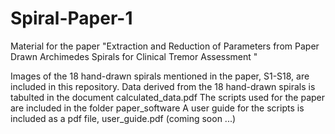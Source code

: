 # Spiral-Paper-1
Material for the paper "Extraction and Reduction of Parameters from Paper Drawn Archimedes Spirals for Clinical Tremor Assessment "

Images of the 18 hand-drawn spirals mentioned in the paper, S1-S18, are included in this repository.
Data derived from the 18 hand-drawn spirals is tabulted in the document calculated_data.pdf
The scripts used for the paper are included in the folder paper_software
A user guide for the scripts is included as a pdf file, user_guide.pdf (coming soon ...)
